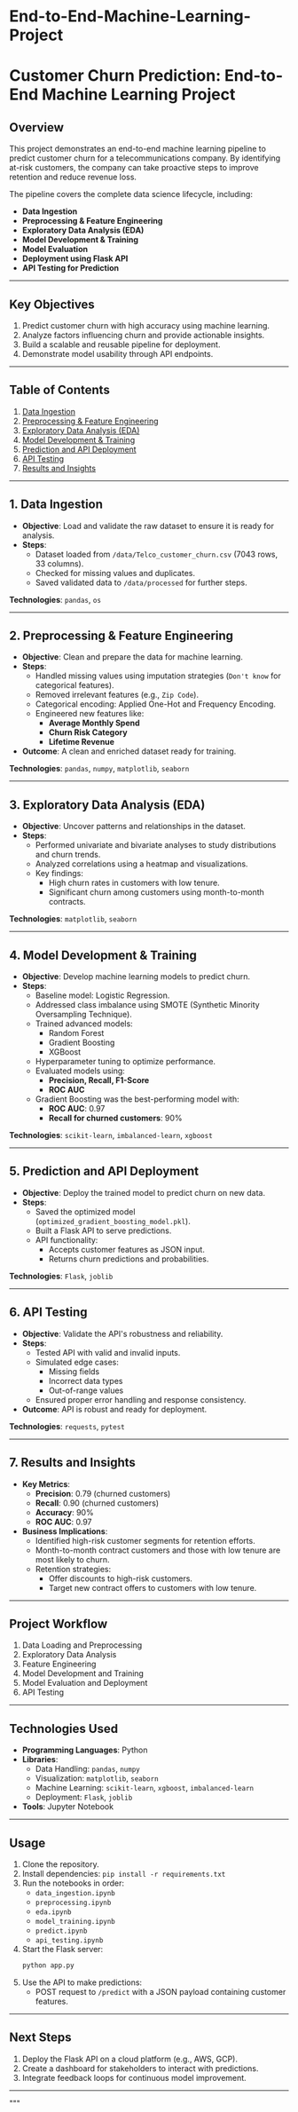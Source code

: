 # End-to-End-Machine-Learning-Project

# **Customer Churn Prediction: End-to-End Machine Learning Project**

## **Overview**
This project demonstrates an end-to-end machine learning pipeline to predict customer churn for a telecommunications company. By identifying at-risk customers, the company can take proactive steps to improve retention and reduce revenue loss.

The pipeline covers the complete data science lifecycle, including:
- **Data Ingestion**
- **Preprocessing & Feature Engineering**
- **Exploratory Data Analysis (EDA)**
- **Model Development & Training**
- **Model Evaluation**
- **Deployment using Flask API**
- **API Testing for Prediction**

---

## **Key Objectives**
1. Predict customer churn with high accuracy using machine learning.
2. Analyze factors influencing churn and provide actionable insights.
3. Build a scalable and reusable pipeline for deployment.
4. Demonstrate model usability through API endpoints.

---

## **Table of Contents**
1. [Data Ingestion](#data-ingestion)
2. [Preprocessing & Feature Engineering](#preprocessing--feature-engineering)
3. [Exploratory Data Analysis (EDA)](#exploratory-data-analysis-eda)
4. [Model Development & Training](#model-development--training)
5. [Prediction and API Deployment](#prediction-and-api-deployment)
6. [API Testing](#api-testing)
7. [Results and Insights](#results-and-insights)

---

## **1. Data Ingestion**
- **Objective**: Load and validate the raw dataset to ensure it is ready for analysis.
- **Steps**:
  - Dataset loaded from `/data/Telco_customer_churn.csv` (7043 rows, 33 columns).
  - Checked for missing values and duplicates.
  - Saved validated data to `/data/processed` for further steps.

**Technologies**: `pandas`, `os`

---

## **2. Preprocessing & Feature Engineering**
- **Objective**: Clean and prepare the data for machine learning.
- **Steps**:
  - Handled missing values using imputation strategies (`Don't know` for categorical features).
  - Removed irrelevant features (e.g., `Zip Code`).
  - Categorical encoding: Applied One-Hot and Frequency Encoding.
  - Engineered new features like:
    - **Average Monthly Spend**
    - **Churn Risk Category**
    - **Lifetime Revenue**
- **Outcome**: A clean and enriched dataset ready for training.

**Technologies**: `pandas`, `numpy`, `matplotlib`, `seaborn`

---

## **3. Exploratory Data Analysis (EDA)**
- **Objective**: Uncover patterns and relationships in the dataset.
- **Steps**:
  - Performed univariate and bivariate analyses to study distributions and churn trends.
  - Analyzed correlations using a heatmap and visualizations.
  - Key findings:
    - High churn rates in customers with low tenure.
    - Significant churn among customers using month-to-month contracts.

**Technologies**: `matplotlib`, `seaborn`

---

## **4. Model Development & Training**
- **Objective**: Develop machine learning models to predict churn.
- **Steps**:
  - Baseline model: Logistic Regression.
  - Addressed class imbalance using SMOTE (Synthetic Minority Oversampling Technique).
  - Trained advanced models:
    - Random Forest
    - Gradient Boosting
    - XGBoost
  - Hyperparameter tuning to optimize performance.
  - Evaluated models using:
    - **Precision, Recall, F1-Score**
    - **ROC AUC**
  - Gradient Boosting was the best-performing model with:
    - **ROC AUC**: 0.97
    - **Recall for churned customers**: 90%

**Technologies**: `scikit-learn`, `imbalanced-learn`, `xgboost`

---

## **5. Prediction and API Deployment**
- **Objective**: Deploy the trained model to predict churn on new data.
- **Steps**:
  - Saved the optimized model (`optimized_gradient_boosting_model.pkl`).
  - Built a Flask API to serve predictions.
  - API functionality:
    - Accepts customer features as JSON input.
    - Returns churn predictions and probabilities.

**Technologies**: `Flask`, `joblib`

---

## **6. API Testing**
- **Objective**: Validate the API's robustness and reliability.
- **Steps**:
  - Tested API with valid and invalid inputs.
  - Simulated edge cases:
    - Missing fields
    - Incorrect data types
    - Out-of-range values
  - Ensured proper error handling and response consistency.
- **Outcome**: API is robust and ready for deployment.

**Technologies**: `requests`, `pytest`

---

## **7. Results and Insights**
- **Key Metrics**:
  - **Precision**: 0.79 (churned customers)
  - **Recall**: 0.90 (churned customers)
  - **Accuracy**: 90%
  - **ROC AUC**: 0.97
- **Business Implications**:
  - Identified high-risk customer segments for retention efforts.
  - Month-to-month contract customers and those with low tenure are most likely to churn.
  - Retention strategies:
    - Offer discounts to high-risk customers.
    - Target new contract offers to customers with low tenure.

---

## **Project Workflow**
1. Data Loading and Preprocessing
2. Exploratory Data Analysis
3. Feature Engineering
4. Model Development and Training
5. Model Evaluation and Deployment
6. API Testing

---

## **Technologies Used**
- **Programming Languages**: Python
- **Libraries**: 
  - Data Handling: `pandas`, `numpy`
  - Visualization: `matplotlib`, `seaborn`
  - Machine Learning: `scikit-learn`, `xgboost`, `imbalanced-learn`
  - Deployment: `Flask`, `joblib`
- **Tools**: Jupyter Notebook

---

## **Usage**
1. Clone the repository.
2. Install dependencies: `pip install -r requirements.txt`
3. Run the notebooks in order:
   - `data_ingestion.ipynb`
   - `preprocessing.ipynb`
   - `eda.ipynb`
   - `model_training.ipynb`
   - `predict.ipynb`
   - `api_testing.ipynb`
4. Start the Flask server:
   ```bash
   python app.py
   ```
5. Use the API to make predictions:
   - POST request to `/predict` with a JSON payload containing customer features.

---

## **Next Steps**
1. Deploy the Flask API on a cloud platform (e.g., AWS, GCP).
2. Create a dashboard for stakeholders to interact with predictions.
3. Integrate feedback loops for continuous model improvement.

---
"""


